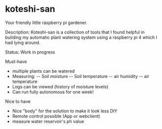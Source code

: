 # koteshi-san
Your friendly little raspberry pi gardener.

Description:
Koteshi-san is a collection of tools that I found helpful in building my automatic plant watering system using a raspberry pi 4 which I had lying around.

Status: Work in progress

Must-have
- multiple plants can be watered
- Measuring:
-- Soil moisture
-- Soil temperature
-- air humidity
-- air temperature
- Logs can be viewed (history of moisture levels)
- Can run fully autonomous for one week!

Nice to have
- Nice "body" for the solution to make it look less DIY
- Remote control possible (App or webclient)
- measure water reservoir's ph value
